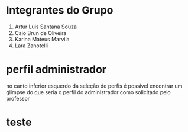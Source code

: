 ﻿# Integrantes do Grupo
1. Artur Luis Santana Souza
2. Caio Brun de Oliveira
3. Karina Mateus Marvila
4. Lara Zanotelli

# perfil administrador

no canto inferior esquerdo da seleção de perfis é possível encontrar um glimpse do que seria
o perfil do administrador como solicitado pelo professor

# teste
